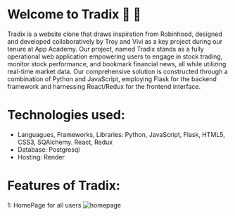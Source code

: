 # Welcome to Tradix 🚀 🌚

Tradix is a website clone that draws inspiration from Robinhood, designed and developed collaboratively by Troy and Vivi as a key project during our tenure at App Academy. Our project, named Tradix stands as a fully operational web application empowering users to engage in stock trading, monitor stock performance, and bookmark financial news, all while utilizing real-time market data. Our comprehensive solution is constructed through a combination of Python and JavaScript, employing Flask for the backend framework and harnessing React/Redux for the frontend interface.

# Technologies used:
- Languagues, Frameworks, Libraries: Python, JavaScript, Flask, HTML5, CSS3, SQAlchemy. React, Redux
- Database: Postgresql
- Hosting: Render

# Features of Tradix:
1: HomePage for all users
![homepage](assets/tradixfront.PNG)
